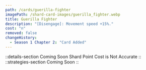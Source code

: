 ```yaml
---
path: /cards/guerilla-fighter
imagePath: /shard-card-images/guerilla_fighter.webp
title: Guerilla Fighter
description: "[Disengage]: Movement speed +15%."
cost: "n"
removed: false
changeHistory:
  - Season 1 Chapter 2: "Card Added"
---
```

::details-section
Coming Soon
Shard Point Cost is Not Accurate
::
::strategies-section
Coming Soon
::